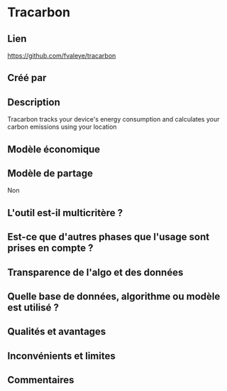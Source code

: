 # Tracarbon

## Lien

https://github.com/fvaleye/tracarbon

## Créé par



## Description

Tracarbon tracks your device's energy consumption and calculates your carbon emissions using your location

## Modèle économique



## Modèle de partage

Non

## L'outil est-il multicritère ?

## Est-ce que d'autres phases que l'usage sont prises en compte ?

## Transparence de l'algo et des données



## Quelle base de données, algorithme ou modèle est utilisé ?



## Qualités et avantages



## Inconvénients et limites



## Commentaires



